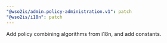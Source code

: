 ```yaml
---
"@wso2is/admin.policy-administration.v1": patch
"@wso2is/i18n": patch
---
```


Add policy combining algorithms from i18n, and add constants.

